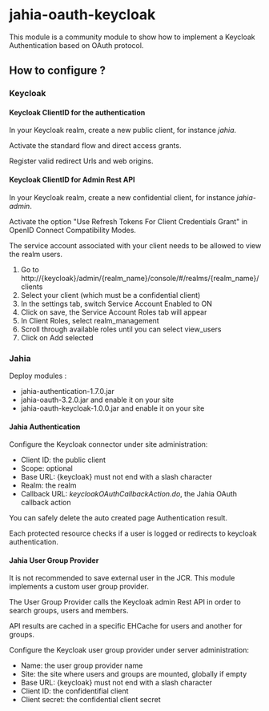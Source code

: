 # jahia-oauth-keycloak

This module is a community module to show how to implement a Keycloak Authentication based on OAuth protocol.

## How to configure ?

### Keycloak

#### Keycloak ClientID for the authentication
In your Keycloak realm, create a new public client, for instance *jahia*.

Activate the standard flow and direct access grants.

Register valid redirect Urls and web origins.

#### Keycloak ClientID for Admin Rest API
In your Keycloak realm, create a new confidential client, for instance *jahia-admin*.

Activate the option "Use Refresh Tokens For Client Credentials Grant" in OpenID Connect Compatibility Modes. 

The service account associated with your client needs to be allowed to view the realm users.
1. Go to http://{keycloak}/admin/{realm_name}/console/#/realms/{realm_name}/clients
2. Select your client (which must be a confidential client)
3. In the settings tab, switch Service Account Enabled to ON
4. Click on save, the Service Account Roles tab will appear
5. In Client Roles, select realm_management
6. Scroll through available roles until you can select view_users
7. Click on Add selected

### Jahia
Deploy modules :
* jahia-authentication-1.7.0.jar
* jahia-oauth-3.2.0.jar and enable it on your site
* jahia-oauth-keycloak-1.0.0.jar and enable it on your site

#### Jahia Authentication

Configure the Keycloak connector under site administration:
* Client ID: the public client
* Scope: optional
* Base URL: {keycloak} must not end with a slash character
* Realm: the realm
* Callback URL: *keycloakOAuthCallbackAction.do*, the Jahia OAuth callback action

You can safely delete the auto created page Authentication result.

Each protected resource checks if a user is logged or redirects to keycloak authentication.

#### Jahia User Group Provider

It is not recommended to save external user in the JCR. This module implements a custom user group provider.

The User Group Provider calls the Keycloak admin Rest API in order to search groups, users and members.

API results are cached in a specific EHCache for users and another for groups.

Configure the Keycloak user group provider under server administration:
* Name: the user group provider name
* Site: the site where users and groups are mounted, globally if empty
* Base URL: {keycloak} must not end with a slash character
* Client ID: the confidentifial client
* Client secret: the confidential client secret  
